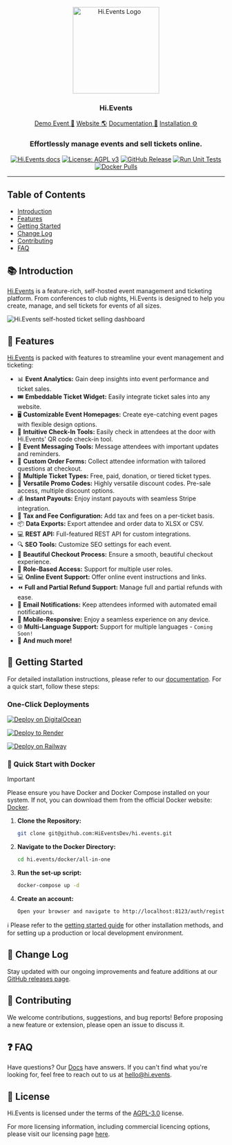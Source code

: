 <p align="center">
  <img src="https://hievents-public.s3.us-west-1.amazonaws.com/website/hi-events-rainbow.png?v=1" alt="Hi.Events Logo" width="200px">
</p>
<h3 align="center">Hi.Events</h3>
<p align="center">
<a href="https://demo.hi.events/event/1/dog-conf-2030">Demo Event 🌟</a> <a href="https://hi.events?utm_source=gh-readme">Website 🌎</a>  <a href="https://hi.events/docs">Documentation 📄</a>  <a href="https://hi.events/docs/getting-started?utm_source=gh-readme">Installation ⚙️</a>
</p>

<h3 align="center">
 Effortlessly manage events and sell tickets online.
</h3>

<div align="center">

[![Hi.Events docs](https://img.shields.io/badge/docs-hi.events-blue)](https://hi.events/docs)
[![License: AGPL v3](https://img.shields.io/badge/License-AGPL_v3-blue.svg)](https://github.com/HiEventsDev/hi.events/LICENCE)
[![GitHub Release](https://img.shields.io/github/v/release/HiEventsDev/hi.events?include_prereleases)](https://github.com/HiEventsDev/hi.events/releases)
[![Run Unit Tests](https://github.com/HiEventsDev/hi.events/actions/workflows/unit-tests.yml/badge.svg?event=push)](https://github.com/HiEventsDev/hi.events/actions/workflows/unit-tests.yml)
[![Docker Pulls](https://img.shields.io/docker/pulls/daveearley/hi.events-all-in-one)](https://hub.docker.com/r/daveearley/hi.events-all-in-one)

</div>

<hr/>

## Table of Contents

- [Introduction](#-introduction)
- [Features](#-features)
- [Getting Started](#-getting-started)
- [Change Log](#-change-log)
- [Contributing](#-contributing)
- [FAQ](#-faq)

## 📚 Introduction

<a href="https://hi.events">Hi.Events</a> is a feature-rich, self-hosted event management and ticketing platform. From conferences to club nights, 
Hi.Events is designed to help you create, manage, and sell tickets for events of all sizes.

<img alt="Hi.Events self-hosted ticket selling dashboard" src="https://hievents-public.s3.us-west-1.amazonaws.com/website/dashboard-screenshot.png"/>

## 🌟 Features

<a href="https://hi.events">Hi.Events</a> is packed with features to streamline your event management and ticketing:

- 📊 **Event Analytics:** Gain deep insights into event performance and ticket sales.
- 🎟 **Embeddable Ticket Widget:** Easily integrate ticket sales into any website.
- 🖥 **Customizable Event Homepages:** Create eye-catching event pages with flexible design options.
- 🔑 **Intuitive Check-In Tools:** Easily check in attendees at the door with Hi.Events' QR code check-in tool.
- 💬 **Event Messaging Tools:** Message attendees with important updates and reminders.
- 📝 **Custom Order Forms:** Collect attendee information with tailored questions at checkout.
- 🎫 **Multiple Ticket Types:** Free, paid, donation, or tiered ticket types.
- 💸 **Versatile Promo Codes:** Highly versatile discount codes. Pre-sale access, multiple discount options.
- 💰 **Instant Payouts:** Enjoy instant payouts with seamless Stripe integration.
- 🧾 **Tax and Fee Configuration:** Add tax and fees on a per-ticket basis.
- 📦 **Data Exports:** Export attendee and order data to XLSX or CSV.
- 💻 **REST API:** Full-featured REST API for custom integrations.
- 🔍 **SEO Tools:** Customize SEO settings for each event.
- 🛒 **Beautiful Checkout Process:** Ensure a smooth, beautiful checkout experience.
- 🔐 **Role-Based Access:** Support for multiple user roles.
- 💻 **Online Event Support:** Offer online event instructions and links.
- ⏪ **Full and Partial Refund Support:** Manage full and partial refunds with ease.
- 📧 **Email Notifications:** Keep attendees informed with automated email notifications.
- 📱 **Mobile-Responsive:** Enjoy a seamless experience on any device.
- 🌐 **Multi-Language Support:** Support for multiple languages - `Coming Soon!`
- 🎉 **And much more!**

## 🚀 Getting Started

For detailed installation instructions, please refer to our [documentation](https://hi.events/docs/getting-started). For
a quick start, follow these steps:

### One-Click Deployments

[![Deploy on DigitalOcean](https://www.deploytodo.com/do-btn-blue.svg)](https://github.com/HiEventsDev/hi.events-digitalocean)

[![Deploy to Render](https://render.com/images/deploy-to-render-button.svg)](https://github.com/HiEventsDev/hi.events-render.com)

[![Deploy on Railway](https://railway.app/button.svg)](https://railway.app/template/8CGKmu?referralCode=KvSr11)

### 🐳 Quick Start with Docker

> [!IMPORTANT]  
> Please ensure you have Docker and Docker Compose installed on your system. If not, you can download them from the
> official Docker website: [Docker](https://www.docker.com/get-started).

1. **Clone the Repository:**
   ```bash
   git clone git@github.com:HiEventsDev/hi.events.git
   ```

2. **Navigate to the Docker Directory:**
   ```bash
   cd hi.events/docker/all-in-one
   ```

3. **Run the set-up script:**
   ```bash
   docker-compose up -d
   ```
4. **Create an account:**
   ```bash
   Open your browser and navigate to http://localhost:8123/auth/register.
   ```

ℹ️ Please refer to the [getting started guide](https://hi.events/docs/getting-started) for other installation methods, and
for setting up a production or local development environment.

## 📝 Change Log

Stay updated with our ongoing improvements and feature additions at
our [GitHub releases page](https://github.com/HiEventsDev/hi.events/releases).

## 🤝 Contributing

We welcome contributions, suggestions, and bug reports! Before proposing a new feature or extension,
please open an issue to discuss it.

## ❓ FAQ

Have questions? Our [Docs](https://hi.events/docs) have answers. If you can't find what you're looking for, feel free to
reach out to us at [hello@hi.events](mailto:hello@hi.events).

## 📜 License

Hi.Events is licensed under the terms of the [AGPL-3.0](https://github.com/HiEventsDev/hi.events/blob/main/LICENCE) license.

For more licensing information, including commercial licencing options, please visit our licensing page [here](https://hi.events/licensing).